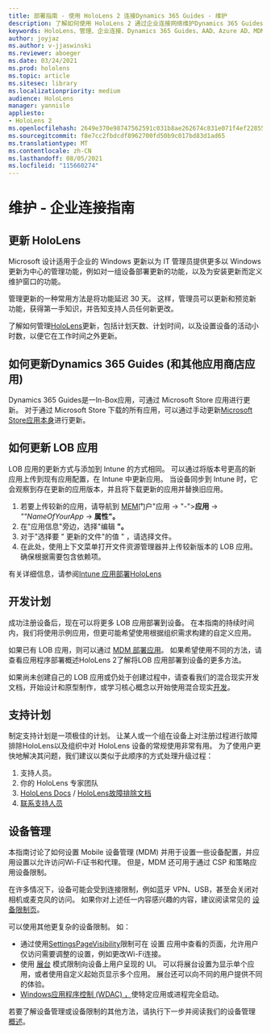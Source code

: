 ```yaml
---
title: 部署指南 - 使用 HoloLens 2 连接Dynamics 365 Guides - 维护
description: 了解如何使用 HoloLens 2 通过企业连接网络维护Dynamics 365 Guides。
keywords: HoloLens、管理、企业连接、Dynamics 365 Guides、AAD、Azure AD、MDM、移动设备管理
author: joyjaz
ms.author: v-jjaswinski
ms.reviewer: aboeger
ms.date: 03/24/2021
ms.prod: hololens
ms.topic: article
ms.sitesec: library
ms.localizationpriority: medium
audience: HoloLens
manager: yannisle
appliesto:
- HoloLens 2
ms.openlocfilehash: 2649e370e98747562591c031b8ae262674c831e071f4ef228557dda66d2dc768
ms.sourcegitcommit: f8e7cc2fbdcdf8962700fd50b9c017bd83d1ad65
ms.translationtype: MT
ms.contentlocale: zh-CN
ms.lasthandoff: 08/05/2021
ms.locfileid: "115660274"
---
```

# <a name="maintain---corporate-connected-guide"></a>维护 - 企业连接指南

## <a name="update-hololens"></a>更新 HoloLens

Microsoft 设计适用于企业的 Windows 更新以为 IT 管理员提供更多以 Windows 更新为中心的管理功能，例如对一组设备部署更新的功能，以及为安装更新而定义维护窗口的功能。

管理更新的一种常用方法是将功能延迟 30 天。 这样，管理员可以更新和预览新功能，获得第一手知识，并告知支持人员任何新更改。

了解如何管理[HoloLens](/hololens/hololens-updates)更新，包括计划天数、计划时间，以及设置设备的活动小时数，以便它在工作时间之外更新。

## <a name="how-to-update-dynamics-365-guides-and-other-store-apps"></a>如何更新Dynamics 365 Guides (和其他应用商店应用) 

Dynamics 365 Guides是一In-Box应用，可通过 Microsoft Store 应用进行更新。 对于通过 Microsoft Store 下载的所有应用，可以通过手动更新[Microsoft Store应用本身](/hololens/holographic-store-apps#update-apps)进行更新。

## <a name="how-to-update-lob-apps"></a>如何更新 LOB 应用

LOB 应用的更新方式与添加到 Intune 的方式相同。 可以通过将版本号更高的新应用上传到现有应用配置，在 Intune 中更新应用。 当设备同步到 Intune 时，它会观察到存在更新的应用版本，并且将下载更新的应用并替换旧应用。

1. 若要上传较新的应用，请导航到 [MEM](https://endpoint.microsoft.com/#home)门户"应用  ->  "-">**应用**  ->  *""NameOfYourApp*  ->  **属性"。**
2. 在"应用信息"旁边，选择"编辑 **"。**
3. 对于"选择要 &quot; 更新的文件"的值 &quot; ，请选择文件。
4. 在此处，使用上下文菜单打开文件资源管理器并上传较新版本的 LOB 应用。 确保根据需要包含依赖项。

有关详细信息，请参阅[Intune 应用部署HoloLens](/hololens/app-deploy-intune)

## <a name="development-plan"></a>开发计划

成功注册设备后，现在可以将更多 LOB 应用部署到设备。 在本指南的持续时间内，我们将使用示例应用，但更可能希望使用根据组织需求构建的自定义应用。

如果已有 LOB 应用，则可以通过 [MDM 部署应用](/hololens/app-deploy-intune)。 如果希望使用不同的方法，请查看应用程序部署概述HoloLens 2了解将[](/hololens/app-deploy-overview)LOB 应用部署到设备的更多方法。

如果尚未创建自己的 LOB 应用或仍处于创建过程中，请查看我们的混合现实开发文档，开始设计和原型制作，或学习核心概念[](/windows/mixed-reality/design/design)以开始使用混合现实[开发](/windows/mixed-reality/discover/get-started-with-mr)。

## <a name="support-plan"></a>支持计划

制定支持计划是一项极佳的计划。 让某人或一个组在设备上对注册过程进行故障排除HoloLens以及组织中对 HoloLens 设备的常规使用非常有用。 为了使用户更快地解决其问题，我们建议以类似于此顺序的方式处理升级过程：

1. 支持人员。
2. 你的 HoloLens 专家团队
3. [HoloLens Docs](/hololens/)  / [HoloLens故障排除文档](/hololens/hololens-troubleshooting)
4. [联系支持人员](https://support.serviceshub.microsoft.com/supportforbusiness/create?sapId=e9391227-fa6d-927b-0fff-f96288631b8f)

## <a name="device-management"></a>设备管理

本指南讨论了如何设置 Mobile 设备管理 (MDM) 并用于设置一些设备配置，并应用设置以允许访问Wi-Fi证书和代理。 但是，MDM 还可用于通过 CSP 和策略应用设备限制。

在许多情况下，设备可能会受到连接限制，例如蓝牙 VPN、USB，甚至会关闭对相机或麦克风的访问。 如果你对上述任一内容感兴趣的内容，建议阅读常见的 [设备限制页](/hololens/hololens-common-device-restrictions)。

可以使用其他更复杂的设备限制。 如：

- 通过使用[SettingsPageVisibility](/hololens/settings-uri-list)限制可在 设置 应用中查看的页面，允许用户仅访问需要调整的设置，例如更改Wi-Fi连接。
- 使用 [展台](/hololens/hololens-kiosk) 模式限制向设备上用户呈现的 UI。 可以将展台设置为显示单个应用，或者使用自定义起始页显示多个应用。 展台还可以向不同的用户提供不同的体验。
- [Windows应用程序控制 (WDAC) ，](/hololens/windows-defender-application-control-wdac)使特定应用或进程完全启动。

若要了解设备管理或设备限制的其他方法，请执行下一步并阅读我们的设备管理 [概述](/hololens/hololens-csp-policy-overview)。





